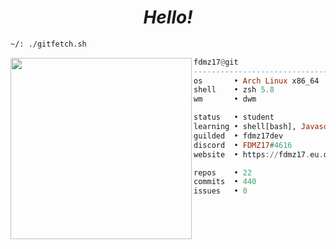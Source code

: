   <h1 align="center">
  <i>Hello!</i>
</h1>


```sh
~/: ./gitfetch.sh
```

<img align="left" src="https://avatars.githubusercontent.com/u/85776604?v=4" width="290" />

```haskell
fdmz17@git
------------------------------
os       • Arch Linux x86_64
shell    • zsh 5.8
wm       • dwm

status   • student
learning • shell[bash], Javascript/NodeJS
guilded  • fdmz17dev
discord  • FDMZ17#4616
website  • https://fdmz17.eu.org

repos    • 22
commits  • 440
issues   • 0
```
